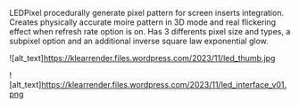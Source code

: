 LEDPixel procedurally generate pixel pattern for screen inserts integration. Creates physically accurate moíre pattern in 3D mode and real flickering effect when refresh rate option is on. Has 3 differents pixel size and types, a subpixel option and an additional inverse square law exponential glow.

![alt_text]https://klearrender.files.wordpress.com/2023/11/led_thumb.jpg

![alt_text]https://klearrender.files.wordpress.com/2023/11/led_interface_v01.png
